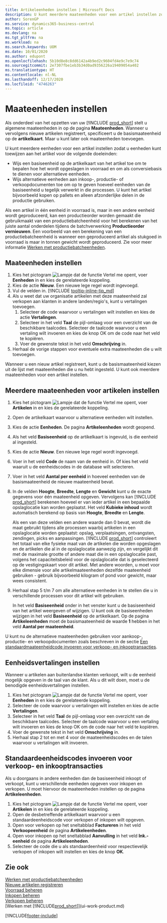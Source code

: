 ```yaml
---
title: Artikeleenheden instellen | Microsoft Docs
description: U kunt meerdere maateenheden voor een artikel instellen zodat u maateenheden kunt toewijzen aan het artikel.
author: SorenGP
ms.service: dynamics365-business-central
ms.topic: article
ms.devlang: na
ms.tgt_pltfrm: na
ms.workload: na
ms.search.keywords: UOM
ms.date: 10/01/2020
ms.author: edupont
ms.openlocfilehash: 5b10d8e8c8dd6142a4b9ed2c9604fd4e9c7e9c74
ms.sourcegitcommit: 2e7307fbe1eb3b34d0ad9356226a19409054a402
ms.translationtype: HT
ms.contentlocale: nl-NL
ms.lasthandoff: 12/17/2020
ms.locfileid: "4746263"
---
```

# <a name="set-up-units-of-measure"></a>Maateenheden instellen

Als onderdeel van het opzetten van uw [!INCLUDE [prod_short](includes/prod_short.md)] stelt u algemene maateenheden in op de pagina **Maateenheden**. Wanneer u vervolgens nieuwe artikelen registreert, specificeert u de basismaateenheid op de **artikelkaart**. Maar u kunt later ook maateenheden toevoegen.  

U kunt meerdere eenheden voor een artikel instellen zodat u eenheden kunt toewijzen aan het artikel voor de volgende doeleinden:

- Wijs een basiseenheid op de artikelkaart van het artikel toe om te bepalen hoe het wordt opgeslagen in voorraad en om als conversiebasis te dienen voor alternatieve eenheden.
- Wijs alternatieve eenheden aan inkoop-, productie- of verkoopdocumenten toe om op te geven hoeveel eenheden van de basiseenheid u tegelijk verwerkt in die processen. U kunt het artikel bijvoorbeeld kopen op pallets en alleen afzonderlijke delen in de productie gebruiken.

Als een artikel in één eenheid in voorraad is, maar in een andere eenheid wordt geproduceerd, kan een productieorder worden gemaakt die gebruikmaakt van een productiebatcheenheid voor het berekenen van het juiste aantal onderdelen tijdens de batchverwerking **Productieorder vernieuwen**. Een voorbeeld van een berekening van een productiebatcheenheid is wanneer een geproduceerd artikel als stukgoed in voorraad is maar in tonnen gewicht wordt geproduceerd. Zie voor meer informatie [Werken met productiebatcheenheden](production-how-to-use-the-manufacturing-batch-unit-of-measure.md).  

## <a name="to-set-up-units-of-measure"></a>Maateenheden instellen

1. Kies het pictogram ![Lampje dat de functie Vertel me opent](media/ui-search/search_small.png "Vertel me wat u wilt doen"), voer **Eenheden** in en kies de gerelateerde koppeling.  
2. Kies de actie **Nieuw**. Een nieuwe lege regel wordt ingevoegd.  
3. Vul de velden in. [!INCLUDE [tooltip-inline-tip_md](includes/tooltip-inline-tip_md.md)]  
4. Als u weet dat uw organisatie artikelen met deze maateenheid zal verkopen aan klanten in andere landen/regio's, kunt u vertalingen toevoegen.  
    1. Selecteer de code waarvoor u vertalingen wilt instellen en kies de actie **Vertalingen**.
    2. Selecteer in het veld **Taal** de pijl-omlaag voor een overzicht van de beschikbare taalcodes. Selecteer de taalcode waarvoor u een vertaling wilt invoeren en kies de knop OK om de code naar het veld te kopiëren.
    3. Voer de gewenste tekst in het veld **Omschrijving** in.
5. Herhaal de vorige stappen voor eventuele extra maateenheden die u wilt toevoegen.  

Wanneer u een nieuw artikel registreert, kunt u de basismaateenheid kiezen uit de lijst met maateenheden die u nu hebt ingesteld. U kunt ook meerdere maateenheden voor een artikel instellen.  

## <a name="to-set-up-multiple-item-units-of-measure"></a>Meerdere maateenheden voor artikelen instellen

1. Kies het pictogram ![Lampje dat de functie Vertel me opent](media/ui-search/search_small.png "Vertel me wat u wilt doen"), voer **Artikelen** in en kies de gerelateerde koppeling.
2. Open de artikelkaart waarvoor u alternatieve eenheden wilt instellen.
3. Kies de actie **Eenheden**. De pagina **Artikeleenheden** wordt geopend.
4. Als het veld **Basiseenheid** op de artikelkaart is ingevuld, is die eenheid al ingesteld.
5. Kies de actie **Nieuw**. Een nieuwe lege regel wordt ingevoegd.
6. Voer in het veld **Code** de naam van de eenheid in. Of kies het veld waaruit u de eenheidscodes in de database wilt selecteren.
7. Voer in het veld **Aantal per eenheid** in hoeveel eenheden van de basismaateenheid de nieuwe maateenheid bevat.
8. In de velden **Hoogte**, **Breedte**, **Lengte** en **Gewicht** kunt u de exacte gegevens voor één maateenheid opgeven. Vervolgens kan [!INCLUDE [prod_short](includes/prod_short.md)] berekenen hoeveel er van ieder artikel in een bepaalde opslaglocatie kan worden geplaatst. Het veld **Kubieke inhoud** wordt automatisch berekend op basis van **Hoogte**, **Breedte** en **Lengte**.

    Als een van deze velden een andere waarde dan 0 bevat, wordt die maat gebruikt tijdens alle processen waarbij artikelen in een opslaglocatie worden geplaatst: opslag, verplaatsingen, ontvangsten, zendingen, picks en aanpassingen. [!INCLUDE [prod_short](includes/prod_short.md)] controleert het totaal van elke fysieke maat van de artikelen die worden opgeslagen en de artikelen die al in de opslaglocatie aanwezig zijn, en vergelijkt dit met de maximale grootte of andere maat die in een opslaglocatie past, volgens het capaciteitsbeleid voor de opslaglocatie dat is geselecteerd op de vestigingskaart voor dit artikel. Met andere woorden, u moet voor elke dimensie voor alle artikelmaateenheden dezelfde maateenheid gebruiken - gebruik bijvoorbeeld kilogram of pond voor gewicht, maar wees consistent.
9. Herhaal stap 5 t/m 7 om alle alternatieve eenheden in te stellen die u in verschillende processen voor dit artikel wilt gebruiken.

    In het veld **Basiseenheid** onder in het venster kunt u de basiseenheid van het artikel weergeven of wijzigen. U kunt ook de basiseenheden wijzigen in het veld **Basiseenheid** op de artikelkaart. Op de pagina **Artikeleenheden** moet de basismaateenheid de waarde **1** hebben in het veld **Aantal per maateenheid**.

U kunt nu de alternatieve maateenheden gebruiken voor aankoop-, productie- en verkoopdocumenten zoals beschreven in de sectie [Een standaardmaateenheidcode invoeren voor verkoop- en inkooptransacties](#to-enter-a-default-unit-of-measure-code-for-sales-and-purchasing-transactions).  

## <a name="to-set-up-unit-of-measure-translations"></a>Eenheidsvertalingen instellen

Wanneer u artikelen aan buitenlandse klanten verkoopt, wilt u de eenheid mogelijk opgeven in de taal van de klant. Als u dit wilt doen, moet u de benodigde eenheidsvertalingen instellen.

1. Kies het pictogram ![Lampje dat de functie Vertel me opent](media/ui-search/search_small.png "Vertel me wat u wilt doen"), voer **Eenheden** in en kies de gerelateerde koppeling.
2. Selecteer de code waarvoor u vertalingen wilt instellen en kies de actie **Vertalingen**.
3. Selecteer in het veld **Taal** de pijl-omlaag voor een overzicht van de beschikbare taalcodes. Selecteer de taalcode waarvoor u een vertaling wilt invoeren en kies de knop OK om de code naar het veld te kopiëren.
4. Voer de gewenste tekst in het veld **Omschrijving** in.
5. Herhaal stap 2 tot en met 4 voor de maateenheidscodes en de talen waarvoor u vertalingen wilt invoeren.

## <a name="to-enter-a-default-unit-of-measure-code-for-sales-and-purchasing-transactions"></a>Standaardeenheidscodes invoeren voor verkoop- en inkooptransacties

Als u doorgaans in andere eenheden dan de basiseenheid inkoopt of verkoopt, kunt u verschillende eenheden opgeven voor inkopen en verkopen. U moet hiervoor de maateenheden instellen op de pagina **Artikeleenheden**.

1. Kies het pictogram ![Lampje dat de functie Vertel me opent](media/ui-search/search_small.png "Vertel me wat u wilt doen"), voer **Artikelen** in en kies de gerelateerde koppeling.
2. Open de desbetreffende artikelkaart waarvoor u een standaardeenheidscode voor verkopen of inkopen wilt opgeven.
3. Open voor verkopen op het sneltabblad **Factureren** in het veld **Verkoopeenheid** de pagina **Artikeleenheden**.
4. Open voor inkopen op het sneltabblad **Aanvulling** in het veld **Ink.-eenheid** de pagina **Artikeleenheden**.
5. Selecteer de code die u als standaardeenheid voor respectievelijk verkopen of inkopen wilt instellen en kies de knop **OK**.

## <a name="see-also"></a>Zie ook

[Werken met productiebatcheenheden](production-how-to-use-the-manufacturing-batch-unit-of-measure.md)  
[Nieuwe artikelen registreren](inventory-how-register-new-items.md)  
[Voorraad beheren](inventory-manage-inventory.md)  
[Inkopen beheren](purchasing-manage-purchasing.md)  
[Verkopen beheren](sales-manage-sales.md)  
[Werken met [!INCLUDE[prod_short](includes/prod_short.md)]](ui-work-product.md)  


[!INCLUDE[footer-include](includes/footer-banner.md)]